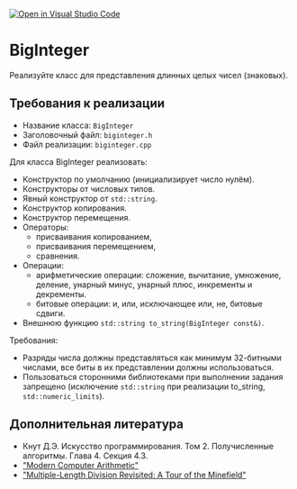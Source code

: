 [![Open in Visual Studio Code](https://classroom.github.com/assets/open-in-vscode-f059dc9a6f8d3a56e377f745f24479a46679e63a5d9fe6f495e02850cd0d8118.svg)](https://classroom.github.com/online_ide?assignment_repo_id=7284972&assignment_repo_type=AssignmentRepo)
# BigInteger
Реализуйте класс для представления длинных целых чисел (знаковых).

## Требования к реализации
* Название класса: `BigInteger`
* Заголовочный файл: `biginteger.h`
* Файл реализации: `biginteger.cpp`

Для класса BigInteger реализовать:
* Конструктор по умолчанию (инициализирует число нулём).
* Конструкторы от числовых типов.
* Явный конструктор от `std::string`.
* Конструктор копирования.
* Конструктор перемещения.
* Операторы:
  * присваивания копированием,
  * присваивания перемещением,
  * сравнения.
* Операции:
  * арифметические операции: сложение, вычитание, умножение, деление, унарный минус, унарный плюс, инкременты и декременты.
  * битовые операции: и, или, исключающее или, не, битовые сдвиги.
* Внешнюю функцию `std::string to_string(BigInteger const&)`.

Требования:
* Разряды числа должны представляться как минимум 32-битными числами, все биты в их представлении должны использоваться.
* Пользоваться сторонними библиотеками при выполнении задания запрещено (исключение `std::string` при реализации to_string, `std::numeric_limits`).

## Дополнительная литература
* Кнут Д.Э. Искусство программирования. Том 2. Получисленные алгоритмы. Глава 4. Секция 4.3.
* ["Modern Computer Arithmetic"](https://members.loria.fr/PZimmermann/mca/mca-0.5.pdf)
* ["Multiple-Length Division Revisited: A Tour of the Minefield"](https://surface.syr.edu/cgi/viewcontent.cgi?article=1162&context=eecs_techreports) 

